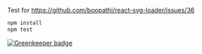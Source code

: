 Test for https://github.com/boopathi/react-svg-loader/issues/36

```sh
npm install
npm test
```


[![Greenkeeper badge](https://badges.greenkeeper.io/boopathi/__react-svg-loader-bug-36.svg)](https://greenkeeper.io/)
